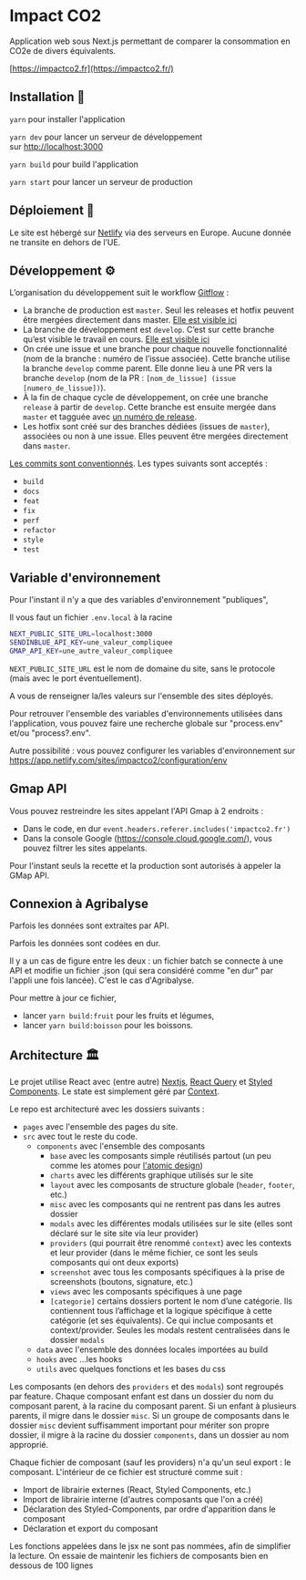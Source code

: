 # Impact CO2

Application web sous Next.js permettant de comparer la consommation en CO2e de divers équivalents.

[https://impactco2.fr](https://impactco2.fr/)

## Installation 💾

`yarn` pour installer l'application

`yarn dev` pour lancer un serveur de développement sur [http://localhost:3000](http://localhost:3000/)

`yarn build` pour build l'application

`yarn start` pour lancer un serveur de production

## Déploiement 🚀

Le site est hébergé sur [Netlify](https://www.netlify.com/) via des serveurs en Europe. Aucune donnée ne transite en dehors de l’UE.

## Développement ⚙️

L’organisation du développement suit le workflow [Gitflow](https://www.atlassian.com/fr/git/tutorials/comparing-workflows/gitflow-workflow) :

- La branche de production est `master`. Seul les releases et hotfix peuvent être mergées directement dans master. [Elle est visible ici](https://impactco2.fr/)
- La branche de développement est `develop`. C’est sur cette branche qu’est visible le travail en cours. [Elle est visible ici](https://develop--impactco2.netlify.app/)
- On crée une issue et une branche pour chaque nouvelle fonctionnalité (nom de la branche : numéro de l’issue associée). Cette branche utilise la branche `develop` comme parent. Elle donne lieu à une PR vers la branche `develop` (nom de la PR : `[nom_de_lissue] (issue [numero_de_lissue])`).
- À la fin de chaque cycle de développement, on crée une branche `release` à partir de `develop`. Cette branche est ensuite mergée dans `master` et tagguée avec [un numéro de release](https://semver.org/).
- Les hotfix sont créé sur des branches dédiées (issues de `master`), associées ou non à une issue. Elles peuvent être mergées directement dans `master`.

[Les commits sont conventionnés](https://www.conventionalcommits.org/en/v1.0.0/). Les types suivants sont acceptés :

- `build`
- `docs`
- `feat`
- `fix`
- `perf`
- `refactor`
- `style`
- `test`

## Variable d'environnement

Pour l'instant il n'y a que des variables d'environnement "publiques",

Il vous faut un fichier `.env.local` à la racine

```bash
NEXT_PUBLIC_SITE_URL=localhost:3000
SENDINBLUE_API_KEY=une_valeur_compliquee
GMAP_API_KEY=une_autre_valeur_compliquee
```

`NEXT_PUBLIC_SITE_URL` est le nom de domaine du site, sans le protocole (mais avec le port éventuellement).

A vous de renseigner la/les valeurs sur l'ensemble des sites déployés.

Pour retrouver l'ensemble des variables d'environnements utilisées dans l'application, vous pouvez faire une recherche globale sur "process.env" et/ou "process?.env".

Autre possibilité : vous pouvez configurer les variables d'environnement sur https://app.netlify.com/sites/impactco2/configuration/env

## Gmap API

Vous pouvez restreindre les sites appelant l'API Gmap à 2 endroits :

 - Dans le code, en dur `event.headers.referer.includes('impactco2.fr')`
 - Dans la console Google (https://console.cloud.google.com/), vous pouvez filtrer les sites appelants.

Pour l'instant seuls la recette et la production sont autorisés à appeler la GMap API.

## Connexion à Agribalyse

Parfois les données sont extraites par API.

Parfois les données sont codées en dur.

Il y a un cas de figure entre les deux : un fichier batch se connecte à une API et modifie un fichier .json (qui sera considéré comme "en dur" par l'appli une fois lancée). C'est le cas d'Agribalyse.

Pour mettre à jour ce fichier,

 - lancer `yarn build:fruit` pour les fruits et légumes,
 - lancer `yarn build:boisson` pour les boissons.


## Architecture 🏛️

Le projet utilise React avec (entre autre) [Nextjs](https://nextjs.org/), [React Query](https://tanstack.com/query/v4) et [Styled Components](https://styled-components.com/). Le state est simplement géré par [Context](https://react.dev/learn/passing-data-deeply-with-context).

Le repo est architecturé avec les dossiers suivants :

- `pages` avec l'ensemble des pages du site.
- `src` avec tout le reste du code.
  - `components` avec l'ensemble des composants
    - `base` avec les composants simple réutilisés partout (un peu comme les atomes pour [l'atomic design](https://atomicdesign.bradfrost.com/))
    - `charts` avec les différents graphique utilisés sur le site
    - `layout` avec les composants de structure globale (`header`, `footer`, etc.)
    - `misc` avec les composants qui ne rentrent pas dans les autres dossier
    - `modals` avec les différentes modals utilisées sur le site (elles sont déclaré sur le site site via leur provider)
    - `providers` (qui pourrait être renommé `context`) avec les contexts et leur provider (dans le même fichier, ce sont les seuls composants qui ont deux exports)
    - `screenshot` avec tous les composants spécifiques à la prise de screenshots (boutons, signature, etc.)
    - `views` avec les composants spécifiques à une page
    - `[categorie]` certains dossiers portent le nom d’une catégorie. Ils contiennent tous l’affichage et la logique spécifique à cette catégorie (et ses équivalents). Ce qui inclue composants et context/provider. Seules les modals restent centralisées dans le dossier `modals`
  - `data` avec l'ensemble des données locales importées au build
  - `hooks` avec ...les hooks
  - `utils` avec quelques fonctions et les bases du css

Les composants (en dehors des `providers` et des `modals`) sont regroupés par feature. Chaque composant enfant est dans un dossier du nom du composant parent, à la racine du composant parent. Si un enfant à plusieurs parents, il migre dans le dossier `misc`. Si un groupe de composants dans le dossier `misc` devient suffisamment important pour mériter son propre dossier, il migre à la racine du dossier `components`, dans un dossier au nom approprié.

Chaque fichier de composant (sauf les providers) n'a qu'un seul export : le composant.
L'intérieur de ce fichier est structuré comme suit :

- Import de librairie externes (React, Styled Components, etc.)
- Import de librairie interne (d'autres composants que l'on a créé)
- Déclaration des Styled-Components, par ordre d'apparition dans le composant
- Déclaration et export du composant

Les fonctions appelées dans le jsx ne sont pas nommées, afin de simplifier la lecture. On essaie de maintenir les fichiers de composants bien en dessous de 100 lignes
